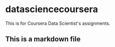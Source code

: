 # datasciencecoursera
This is for Coursera Data Scientist's assignments. 
## This is a markdown file
